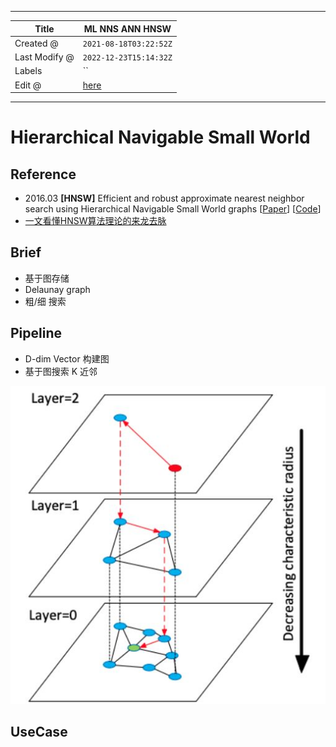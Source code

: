 -----

| Title         | ML NNS ANN HNSW                                       |
| ------------- | ----------------------------------------------------- |
| Created @     | `2021-08-18T03:22:52Z`                                |
| Last Modify @ | `2022-12-23T15:14:32Z`                                |
| Labels        | \`\`                                                  |
| Edit @        | [here](https://github.com/junxnone/aiwiki/issues/334) |

-----

# Hierarchical Navigable Small World

## Reference

  - 2016.03 **\[HNSW\]** Efficient and robust approximate nearest
    neighbor search using Hierarchical Navigable Small World graphs
    \[[Paper](https://arxiv.org/abs/1603.09320)\]
    \[[Code](https://github.com/nmslib/hnswlib)\]
  - [一文看懂HNSW算法理论的来龙去脉](https://blog.csdn.net/u011233351/article/details/85116719)

## Brief

  - 基于图存储
  - Delaunay graph
  - 粗/细 搜索

## Pipeline

  - D-dim Vector 构建图
  - 基于图搜索 K 近邻

![image](media/420c04d1e2b6be3fb5ec7b50d7e84ce68e3fad25.png)

## UseCase
